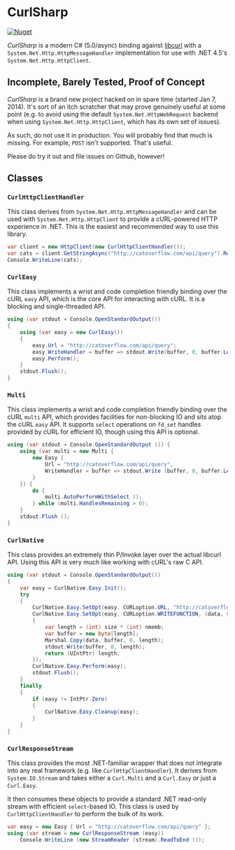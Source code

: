 # CurlSharp #
[![Nuget](https://img.shields.io/nuget/v/CurlThin.svg)](https://www.nuget.org/packages/CurlThin/)

_CurlSharp_ is a modern C# (5.0/async) binding against
[libcurl](http://curl.haxx.se/libcurl) with a
`System.Net.Http.HttpMessageHandler` implementation for
use with .NET 4.5's `System.Net.Http.HttpClient`.

## Incomplete, Barely Tested, Proof of Concept ##

_CurlSharp_ is a brand new project hacked on in spare time (started Jan 7,
2014). It's sort of an itch scratcher that may prove genuinely useful at
some point (e.g. to avoid using the default `System.Net.HttpWebRequest`
backend when using `System.Net.Http.HttpClient`, which has its own set
of issues).

As such, do not use it in production. You will probably find that much
is missing. For example, `POST` isn't supported. That's useful.

Please do try it out and file issues on Github, however!

## Classes ##

### `CurlHttpClientHandler` ###

This class derives from `System.Net.Http.HttpMessageHandler` and can be
used with `System.Net.Http.HttpClient` to provide a cURL-powered HTTP
experience in .NET. This is the easiest and recommended way to use this
library.

```csharp
var client = new HttpClient(new CurlHttpClientHandler());
var cats = client.GetStringAsync("http://catoverflow.com/api/query").Result;
Console.WriteLine(cats);
```

### `CurlEasy` ###

This class implements a wrist and code completion friendly binding over
the cURL `easy` API, which is the core API for interacting with cURL. It
is a blocking and single-threaded API.

```csharp
using (var stdout = Console.OpenStandardOutput())
{
    using (var easy = new CurlEasy())
    {
        easy.Url = "http://catoverflow.com/api/query";
        easy.WriteHandler = buffer => stdout.Write(buffer, 0, buffer.Length);
        easy.Perform();
    }
    stdout.Flush();
}
```

### `Multi` ###

This class implements a wrist and code completion friendly binding over
the cURL `multi` API, which provides facilities for non-blocking IO and
sits atop the cURL `easy` API. It supports `select` operations on `fd_set`
handles provided by cURL for efficient IO, though using this API is optional.

```csharp
using (var stdout = Console.OpenStandardOutput ()) {
	using (var multi = new Multi {
		new Easy {
			Url = "http://catoverflow.com/api/query",
			WriteHandler = buffer => stdout.Write (buffer, 0, buffer.Length)
		}
	}) {
		do {
			multi.AutoPerformWithSelect ();
		} while (multi.HandlesRemaining > 0);
	}
	stdout.Flush ();
}
```

### `CurlNative` ###

This class provides an extremely thin P/Invoke layer over the actual
libcurl API. Using this API is very much like working with cURL's raw
C API.

```csharp
using (var stdout = Console.OpenStandardOutput())
{
    var easy = CurlNative.Easy.Init();
    try
    {
        CurlNative.Easy.SetOpt(easy, CURLoption.URL, "http://catoverflow.com/api/query");
        CurlNative.Easy.SetOpt(easy, CURLoption.WRITEFUNCTION, (data, size, nmemb, user) =>
        {
            var length = (int) size * (int) nmemb;
            var buffer = new byte[length];
            Marshal.Copy(data, buffer, 0, length);
            stdout.Write(buffer, 0, length);
            return (UIntPtr) length;
        });
        CurlNative.Easy.Perform(easy);
        stdout.Flush();
    }
    finally
    {
        if (easy != IntPtr.Zero)
        {
            CurlNative.Easy.Cleanup(easy);
        }
    }
}
```

### `CurlResponseStream` ###

This class provides the most .NET-familiar wrapper that does not integrate
into any real framework (e.g. like `CurlHttpClientHandler`). It derives
from `System.IO.Stream` and takes either a `Curl.Multi` and a `Curl.Easy`
or just a `Curl.Easy`.

It then consumes these objects to provide a standard .NET read-only stream
with efficient `select`-based IO. This class is used by `CurlHttpClientHandler`
to perform the bulk of its work.

```csharp
var easy = new Easy { Url = "http://catoverflow.com/api/query" };
using (var stream = new CurlResponseStream (easy))
	Console.WriteLine (new StreamReader (stream).ReadToEnd ());
```
